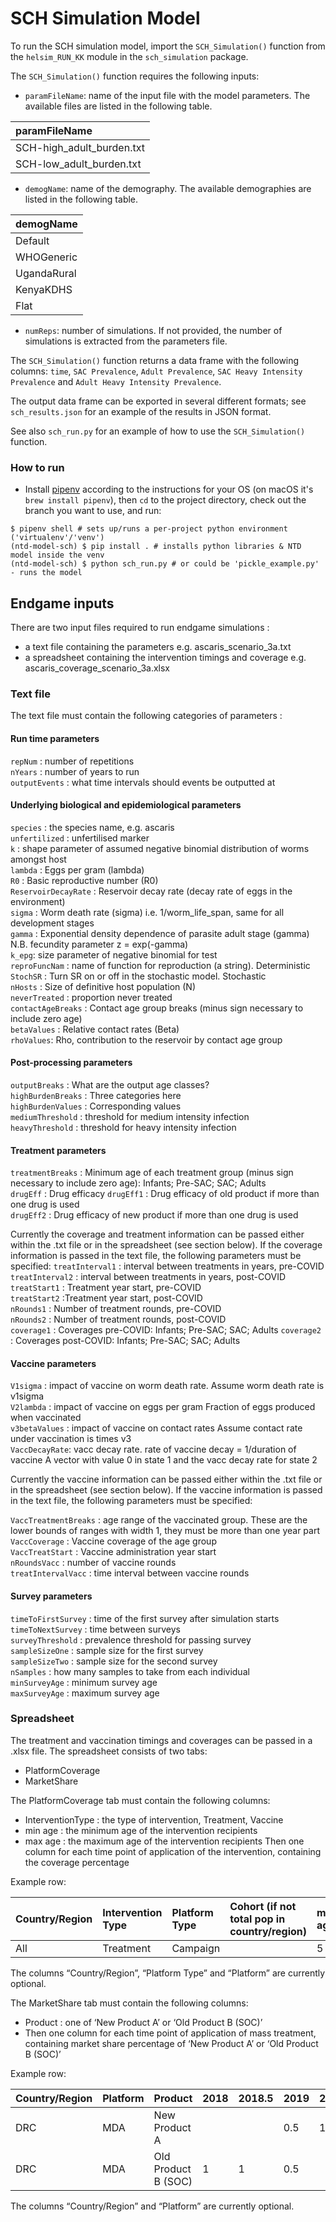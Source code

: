 # SCH Simulation Model

To run the SCH simulation model, import the `SCH_Simulation()` function from the `helsim_RUN_KK` module in the `sch_simulation` package.

The `SCH_Simulation()` function requires the following inputs:

- `paramFileName`: name of the input file with the model parameters. The available files are listed in the following table.

| paramFileName |
| :--- | 
| SCH-high_adult_burden.txt | 
| SCH-low_adult_burden.txt  | 

- `demogName`: name of the demography. The available demographies are listed in the following table.

| demogName | 
| :--- | 
| Default | 
| WHOGeneric  | 
| UgandaRural | 
| KenyaKDHS  | 
| Flat | 

- `numReps`: number of simulations. If not provided, the number of simulations is extracted from the parameters file.

The `SCH_Simulation()` function returns a data frame with the following columns: `time`, `SAC Prevalence`, 
`Adult Prevalence`, `SAC Heavy Intensity Prevalence` and `Adult Heavy Intensity Prevalence`.

The output data frame can be exported in several different formats; see `sch_results.json` for an example of the results in JSON format.

See also `sch_run.py` for an example of how to use the `SCH_Simulation()` function.

### How to run

- Install [pipenv](https://pipenv.pypa.io/en/latest/) according to the instructions for your OS (on macOS it's `brew install pipenv`), then `cd` to the project directory, check out the branch you want to use, and run:

```
$ pipenv shell # sets up/runs a per-project python environment ('virtualenv'/'venv')
(ntd-model-sch) $ pip install . # installs python libraries & NTD model inside the venv
(ntd-model-sch) $ python sch_run.py # or could be 'pickle_example.py' - runs the model
```

## Endgame inputs

There are two input files required to run endgame simulations :
-  a text file containing the parameters e.g. ascaris_scenario_3a.txt
-  a spreadsheet containing the intervention timings and coverage e.g. ascaris_coverage_scenario_3a.xlsx


### Text file
The text file must contain the following categories of parameters : 

#### Run time parameters
`repNum` : number of repetitions \
`nYears`	: number of years to run\
`outputEvents`	: what time intervals should events be outputted at 

#### Underlying biological and epidemiological parameters
`species` : the species name, e.g. ascaris\
`unfertilized` : unfertilised marker\
`k` : shape parameter of assumed negative binomial distribution of worms amongst host\
`lambda` : Eggs per gram (lambda)\
`R0` : Basic reproductive number (R0)\
`ReservoirDecayRate` : Reservoir decay rate (decay rate of eggs in the environment)\
`sigma` : Worm death rate (sigma) i.e. 1/worm_life_span, same for all development stages\
`gamma` : Exponential density dependence of parasite adult stage (gamma) N.B. fecundity parameter z = exp(-gamma)\
`k_epg`: size parameter of negative binomial for test\
`reproFuncNam` : name of function for reproduction (a string). Deterministic\
`StochSR` : Turn SR on or off in the stochastic model. Stochastic\
`nHosts`	: Size of definitive host population (N)\
`neverTreated`	: proportion never treated\
`contactAgeBreaks` : Contact age group breaks (minus sign necessary to include zero age)\
`betaValues` : Relative contact rates (Beta)\
`rhoValues`: Rho, contribution to the reservoir by contact age group

#### Post-processing parameters
`outputBreaks` : What are the output age classes? \
`highBurdenBreaks` : Three categories here \
`highBurdenValues` : Corresponding values \
`mediumThreshold` : threshold for medium intensity infection \
`heavyThreshold` : threshold for heavy intensity infection 

#### Treatment parameters 
`treatmentBreaks` : Minimum age of each treatment group (minus sign necessary to include zero age): Infants; Pre-SAC; SAC; Adults \
`drugEff`	 : Drug efficacy 
`drugEff1` : Drug efficacy of old product if more than one drug is used \
`drugEff2` : Drug efficacy of new product if more than one drug is used 

Currently the coverage and treatment information can be passed either within the .txt file or in the spreadsheet (see section below). If the coverage information is passed in the text file, the following parameters must be specified: 
`treatInterval1`	: interval between treatments in years, pre-COVID \
`treatInterval2`	: interval between treatments in years, post-COVID \
`treatStart1`	: Treatment year start, pre-COVID \
`treatStart2`	:Treatment year start, post-COVID \
`nRounds1`	: Number of treatment rounds, pre-COVID \
`nRounds2`	: Number of treatment rounds, post-COVID \
`coverage1`	: Coverages pre-COVID: Infants; Pre-SAC; SAC; Adults 
`coverage2`	: Coverages post-COVID: Infants; Pre-SAC; SAC; Adults 

#### Vaccine parameters
`V1sigma` : impact of vaccine on worm death rate. Assume worm death rate is v1sigma \
`V2lambda` : impact of vaccine on eggs per gram   Fraction of eggs produced when vaccinated \
`v3betaValues`	: impact of vaccine on contact rates  Assume contact rate under vaccination is times v3\
`VaccDecayRate`: vacc decay rate. rate of vaccine decay = 1/duration of vaccine   A vector with value 0 in state 1 and the vacc decay rate for state 2 

Currently the vaccine information can be passed either within the .txt file or in the spreadsheet (see section below). If the vaccine information is passed in the text file, the following parameters must be specified: 

`VaccTreatmentBreaks` : age range of the vaccinated group. These are the lower bounds of ranges with width 1, they must be more than one year part \
`VaccCoverage`	  : Vaccine coverage of the age group \
`VaccTreatStart` : Vaccine administration year start\
`nRoundsVacc`	: number of vaccine rounds \
`treatIntervalVacc` : time interval between vaccine rounds

#### Survey parameters
`timeToFirstSurvey` : time of the first survey after simulation starts\
`timeToNextSurvey` : time between surveys\
`surveyThreshold` : prevalence threshold for passing survey\
`sampleSizeOne` : sample size for the first survey\
`sampleSizeTwo` : sample size for the second survey\
`nSamples` : how many samples to take from each individual\
`minSurveyAge` : minimum survey age\
`maxSurveyAge` : maximum survey age 

### Spreadsheet

The treatment and vaccination timings and coverages can be passed in a .xlsx file. The spreadsheet consists of two tabs:
- PlatformCoverage
- MarketShare

The PlatformCoverage tab must contain the following columns:
- InterventionType : the type of intervention, Treatment, Vaccine
- min age : the minimum age of the intervention recipients 
- max age : the maximum age of the intervention recipients 
Then one column for each time point of application of the intervention, containing the coverage percentage

Example row:

| Country/Region | Intervention Type| Platform Type | Cohort (if not total pop in country/region) |min age | max age | 2018 | 2018.5 |2019 |2019.5 | 
| :--- | :--- | :--- | :--- | :--- | :--- | :--- | :--- | :--- | :--- | 
| All | Treatment | Campaign | |  5 | 15 | 0.6 |  0| 0.6| 0|

The columns “Country/Region”, “Platform Type” and “Platform” are currently optional.

The MarketShare tab must contain the following columns: 
- Product : one of ‘New Product A’ or ‘Old Product B (SOC)’
- Then one column for each time point of application of mass treatment, containing market share percentage of ‘New Product A’ or ‘Old Product B (SOC)’

Example row:

| Country/Region | Platform| Product | 2018 | 2018.5 |2019 |2019.5 | 
| :--- | :--- | :--- | :--- | :--- | :--- | :--- | 
| DRC| MDA | New Product A | |  | 0.5 | 1|  1|
| DRC| MDA |Old Product B (SOC) | 1 | 1 | 0.5 | |  |

The columns “Country/Region” and “Platform” are currently optional.

